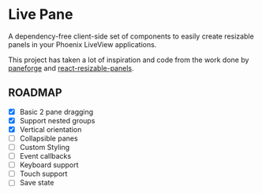 # Live Pane

A dependency-free client-side set of components to easily create resizable panels in your Phoenix LiveView applications.

This project has taken a lot of inspiration and code from the work done by 
[paneforge](https://.github.com/svecosystem/paneforge) and [react-resizable-panels](https://github.com/bvaughn/react-resizable-panels).

## ROADMAP

- [x] Basic 2 pane dragging
- [x] Support nested groups
- [x] Vertical orientation
- [ ] Collapsible panes 
- [ ] Custom Styling
- [ ] Event callbacks
- [ ] Keyboard support
- [ ] Touch support
- [ ] Save state